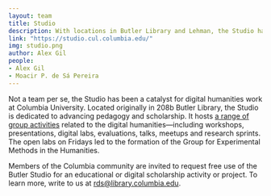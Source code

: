 ```yaml
---
layout: team
title: Studio
description: With locations in Butler Library and Lehman, the Studio has become the space of choice for Digital Humanities communities at Columbia University.
link: "https://studio.cul.columbia.edu/" 
img: studio.png
author: Alex Gil
people:
- Alex Gil
- Moacir P. de Sá Pereira
---
```


Not a team per se, the Studio has been a catalyst for digital humanities work at Columbia University. Located originally in 208b Butler Library, the Studio is dedicated to advancing pedagogy and scholarship. It hosts <a href="https://studio.cul.columbia.edu/">a range of group activities</a> related to the digital humanities—including workshops, presentations, digital labs, evaluations, talks, meetups and research sprints. The open labs on Fridays led to the formation of the Group for Experimental Methods in the Humanities.

Members of the Columbia community are invited to request free use of the Butler Studio for an educational or digital scholarship activity or project. To learn more, write to us at rds@library.columbia.edu.